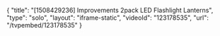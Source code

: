{
    "title": "[1508429236] Improvements 2pack LED Flashlight Lanterns",
    "type": "solo",
    "layout": "iframe-static",
    "videoId": "123178535",
    "url": "\/tvpembed\/123178535"
}